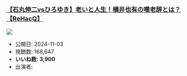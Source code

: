 ### [【石丸伸二vsひろゆき】老いと人生！横井也有の嘆老辞とは？【ReHacQ】](https://www.youtube.com/watch?v=BrXnvp8pdzY)
[![](https://img.youtube.com/vi/BrXnvp8pdzY/sddefault.jpg)](https://www.youtube.com/watch?v=BrXnvp8pdzY)
-   公開日: 2024-11-03
-   視聴数: 168,647
-   **いいね数: 3,900**
-   出演者: 
